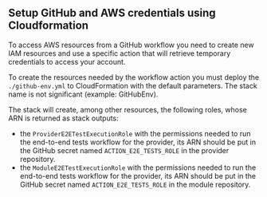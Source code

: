 ## Setup GitHub and AWS credentials using Cloudformation
To access AWS resources from a GitHub workflow you need to create new IAM resources and use a specific action 
that will retrieve temporary credentials to access your account.

To create the resources needed by the workflow action you must deploy the `./github-env.yml` to CloudFormation 
with the default parameters. The stack name is not significant (example: GitHubEnv).

The stack will create, among other resources, the following roles, whose ARN is returned as stack outputs:
- the `ProviderE2ETestExecutionRole` with the permissions needed to run the end-to-end tests workflow for the provider, 
  its ARN should be put in the GitHub secret named `ACTION_E2E_TESTS_ROLE` in the provider repository.
- the `ModuleE2ETestExecutionRole` with the permissions needed to run the end-to-end tests workflow for the provider,
  its ARN should be put in the GitHub secret named `ACTION_E2E_TESTS_ROLE` in the module repository.

